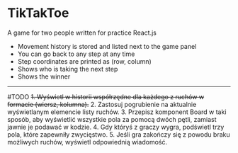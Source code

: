 # TikTakToe
 A game for two people written for practice React.js
 
 - Movement history is stored and listed next to the game panel
 - You can go back to any step at any time
 - Step coordinates are printed as (row, column)
 - Shows who is taking the next step
 - Shows the winner

 ---
#TODO
~~1. Wyświetl w historii współrzędne dla każdego z ruchów w formacie (wiersz, kolumna).~~
2. Zastosuj pogrubienie na aktualnie wyświetlanym elemencie listy ruchów.
3. Przepisz komponent Board w taki sposób, aby wyświetlić wszystkie pola za pomocą dwóch pętli, zamiast jawnie je podawać w kodzie.
4. Gdy któryś z graczy wygra, podświetl trzy pola, które zapewniły zwycięstwo.
5. Jeśli gra zakończy się z powodu braku możliwych ruchów, wyświetl odpowiednią wiadomość.
